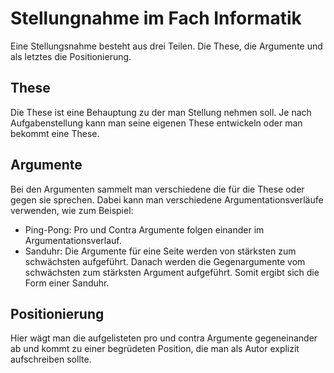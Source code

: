 # Stellungnahme im Fach Informatik
Eine Stellungsnahme besteht aus drei Teilen. Die These, die Argumente und als letztes die Positionierung.

## These
Die These ist eine Behauptung zu der man Stellung nehmen soll. Je nach Aufgabenstellung kann man seine eigenen These entwickeln oder man bekommt eine These.

## Argumente
Bei den Argumenten sammelt man verschiedene die für die These oder gegen sie sprechen. Dabei kann man verschiedene Argumentationsverläufe verwenden, wie zum Beispiel:
- Ping-Pong: Pro und Contra Argumente folgen einander im Argumentationsverlauf.
- Sanduhr: Die Argumente für eine Seite werden von stärksten zum schwächsten aufgeführt. Danach werden die Gegenargumente vom schwächsten zum stärksten Argument aufgeführt. Somit ergibt sich die Form einer Sanduhr.

## Positionierung
Hier wägt man die aufgelisteten pro und contra Argumente gegeneinander ab und kommt zu einer begrüdeten Position, die man als Autor explizit aufschreiben sollte.

